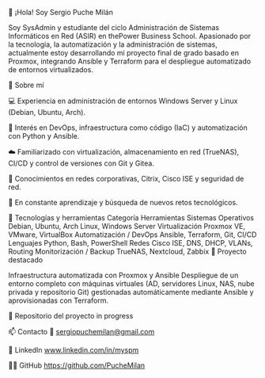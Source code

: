 👋 ¡Hola! Soy Sergio Puche Milán

Soy SysAdmin y estudiante del ciclo Administración de Sistemas Informáticos en Red (ASIR) en thePower Business School.
Apasionado por la tecnología, la automatización y la administración de sistemas, actualmente estoy desarrollando mi proyecto final de grado basado en Proxmox, integrando Ansible y Terraform para el despliegue automatizado de entornos virtualizados.

🚀 Sobre mí

💻 Experiencia en administración de entornos Windows Server y Linux (Debian, Ubuntu, Arch).

🧠 Interés en DevOps, infraestructura como código (IaC) y automatización con Python y Ansible.

☁️ Familiarizado con virtualización, almacenamiento en red (TrueNAS), CI/CD y control de versiones con Git y Gitea.

🔐 Conocimientos en redes corporativas, Citrix, Cisco ISE y seguridad de red.

🎯 En constante aprendizaje y búsqueda de nuevos retos tecnológicos.

🧰 Tecnologías y herramientas
Categoría	Herramientas
Sistemas Operativos	Debian, Ubuntu, Arch Linux, Windows Server
Virtualización	Proxmox VE, VMware, VirtualBox
Automatización / DevOps	Ansible, Terraform, Git, CI/CD
Lenguajes	Python, Bash, PowerShell
Redes	Cisco ISE, DNS, DHCP, VLANs, Routing
Monitorización / Backup	TrueNAS, Nextcloud, Zabbix
🧩 Proyecto destacado

Infraestructura automatizada con Proxmox y Ansible
Despliegue de un entorno completo con máquinas virtuales (AD, servidores Linux, NAS, nube privada y repositorio Git) gestionadas automáticamente mediante Ansible y aprovisionadas con Terraform.

📂 Repositorio del proyecto
in progress

📫 Contacto
📧 sergiopuchemilan@gmail.com

💼 LinkedIn
www.linkedin.com/in/myspm

🧑‍💻 GitHub
https://github.com/PucheMilan

<!---
PucheMilan/PucheMilan is a ✨ special ✨ repository because its `README.md` (this file) appears on your GitHub profile.
You can click the Preview link to take a look at your changes.
--->
